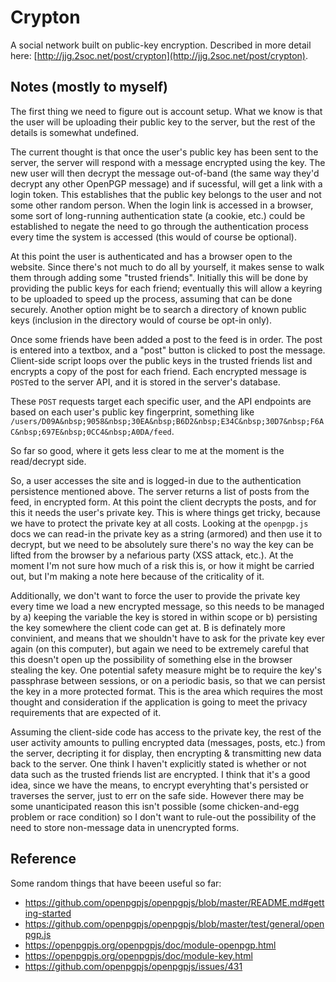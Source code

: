 # Crypton
A social network built on public-key encryption.  Described in more detail here: [http://jjg.2soc.net/post/crypton](http://jjg.2soc.net/post/crypton).

## Notes (mostly to myself)

The first thing we need to figure out is account setup.  What we know is that the user will be uploading their public key to the server, but the rest of the details is somewhat undefined.

The current thought is that once the user's public key has been sent to the server, the server will respond with a message encrypted using the key.  The new user will then decrypt the message out-of-band (the same way they'd decrypt any other OpenPGP message) and if sucessful, will get a link with a login token.  This establishes that the public key belongs to the user and not some other random person.  When the login link is accessed in a browser, some sort of long-running authentication state (a cookie, etc.) could be established to negate the need to go through the authentication process every time the system is accessed (this would of course be optional).

At this point the user is authenticated and has a browser open to the website.  Since there's not much to do all by yourself, it makes sense to walk them through adding some "trusted friends".  Initially this will be done by providing the public keys for each friend; eventually this will allow a keyring to be uploaded to speed up the process, assuming that can be done securely.  Another option might be to search a directory of known public keys (inclusion in the directory would of course be opt-in only).

Once some friends have been added a post to the feed is in order.  The post is entered into a textbox, and a "post" button is clicked to post the message.  Client-side script loops over the public keys in the trusted friends list and encrypts a copy of the post for each friend.  Each encrypted message is `POST`ed to the server API, and it is stored in the server's database.

These `POST` requests target each specific user, and the API endpoints are based on each user's public key fingerprint, something like `/users/D09A&nbsp;9058&nbsp;30EA&nbsp;B6D2&nbsp;E34C&nbsp;30D7&nbsp;F6AC&nbsp;697E&nbsp;0CC4&nbsp;A0DA/feed`.

So far so good, where it gets less clear to me at the moment is the read/decrypt side.

So, a user accesses the site and is logged-in due to the authentication persistence mentioned above.  The server returns a list of posts from the feed, in encrypted form. At this point the client decrypts the posts, and for this it needs the user's private key.  This is where things get tricky, because we have to protect the private key at all costs.  Looking at the `openpgp.js` docs we can read-in the private key as a string (armored) and then use it to decrypt, but we need to be absolutely sure there's no way the key can be lifted from the browser by a nefarious party (XSS attack, etc.).  At the moment I'm not sure how much of a risk this is, or how it might be carried out, but I'm making a note here  because of the criticality of it.

Additionally, we don't want to force the user to provide the private key every time we load a new encrypted message, so this needs to be managed by a) keeping the variable the key is stored in within scope or b) persisting the key somewhere the client code can get at.  B is definately more convinient, and means that we shouldn't have to ask for the private key ever again (on this computer), but again we need to be extremely careful that this doesn't open up the possibility of something else in the browser stealing the key.  One potential safety measure might be to require the key's passphrase between sessions, or on a periodic basis, so that we can persist the key in a more protected format.  This is the area which requires the most thought and consideration if the application is going to meet the privacy requirements that are expected of it.

Assuming the client-side code has access to the private key, the rest of the user activity amounts to pulling encrypted data (messages, posts, etc.) from the server, decripting it for display, then encrypting & transmitting new data back to the server.  One think I haven't explicitly stated is whether or not data such as the trusted friends list are encrypted.  I think that it's a good idea, since we have the means, to encrypt everyhting that's persisted or traverses the server, just to err on the safe side.  However there may be some unanticipated reason this isn't possible (some chicken-and-egg problem or race condition) so I don't want to rule-out the possibility of the need to store non-message data in unencrypted forms.

## Reference

Some random things that have beeen useful so far:

*  https://github.com/openpgpjs/openpgpjs/blob/master/README.md#getting-started
*  https://github.com/openpgpjs/openpgpjs/blob/master/test/general/openpgp.js
*  https://openpgpjs.org/openpgpjs/doc/module-openpgp.html
*  https://openpgpjs.org/openpgpjs/doc/module-key.html
*  https://github.com/openpgpjs/openpgpjs/issues/431

